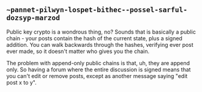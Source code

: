 ## `~pannet-pilwyn-lospet-bithec--possel-sarful-dozsyp-marzod`
Public key crypto is a wondrous thing, no? Sounds that is basically a public chain - your posts contain the hash of the current state, plus a signed addition. You can walk backwards through the hashes, verifying ever post ever made, so it doesn't matter who gives you the chain.

The problem with append-only public chains is that, uh, they are append only. So having a forum where the entire discussion is signed means that you can't edit or remove posts, except as another message saying "edit post x to y".
